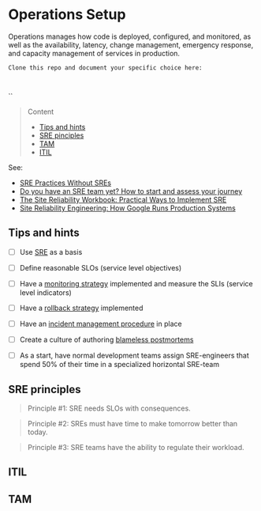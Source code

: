 # Operations Setup

Operations manages how code is deployed, configured, and monitored, as well as the availability, latency, change management, emergency response, and capacity management of services in production.

```
Clone this repo and document your specific choice here:



```

``
> Content
> - [Tips and hints](#tips-and-hints)
> - [SRE pinciples](#sre-principles)
> - [TAM](#tam)
> - [ITIL](#ITIL)

See:
- [SRE Practices Without SREs](https://sre.google/workbook/team-lifecycles/)
- [Do you have an SRE team yet? How to start and assess your journey](https://cloud.google.com/blog/products/devops-sre/how-to-start-and-assess-your-sre-journey)
- [The Site Reliability Workbook: Practical Ways to Implement SRE](https://www.pdfdrive.com/the-site-reliability-workbook-practical-ways-to-implement-sre-e176435365.html)
- [Site Reliability Engineering: How Google Runs Production Systems](https://www.pdfdrive.com/site-reliability-engineering-how-google-runs-production-systems-e167267360.html)


## Tips and hints

- [ ] Use [SRE](https://www.redhat.com/en/topics/devops/what-is-sre) as a basis


- [ ] Define reasonable SLOs (service level objectives)


- [ ] Have a [monitoring strategy](monitoring-strategy.md) implemented and measure the SLIs (service level indicators)


- [ ] Have a [rollback strategy](rollback-strategy.md) implemented


- [ ] Have an [incident management procedure](incident-management-procedure.md) in place


- [ ] Create a culture of authoring [blameless postmortems](https://sre.google/workbook/postmortem-culture/)


- [ ] As a start, have normal development teams assign SRE-engineers that spend 50% of their time in a specialized horizontal SRE-team



## SRE principles

> Principle #1:
SRE needs SLOs with consequences.

> Principle #2:
SREs must have time to make tomorrow better than today.
 
> Principle #3:
SRE teams have the ability to regulate their workload.

## ITIL


##  TAM 


